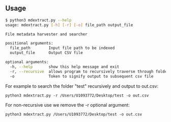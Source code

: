 ## Usage

```bash
$ python3 mdextract.py --help
usage: mdextract.py [-h] [-r] [-o] file_path output_file

File metadata harvester and searcher

positional arguments:
  file_path        Input file path to be indexed
  output_file      Output CSV file

optional arguments:
  -h, --help       show this help message and exit
  -r, --recursive  allows program to recursively traverse through folders
  -o               Token to signify output to subsequent csv file


```

For example to search the folder "test" recursively and output to out.csv:
```
python3 mdextract.py -r /Users/U1093772/Desktop/test -o out.csv
```

For non-recursive use we remove the -r optional argument:
```
python3 mdextract.py /Users/U1093772/Desktop/test -o out.csv
